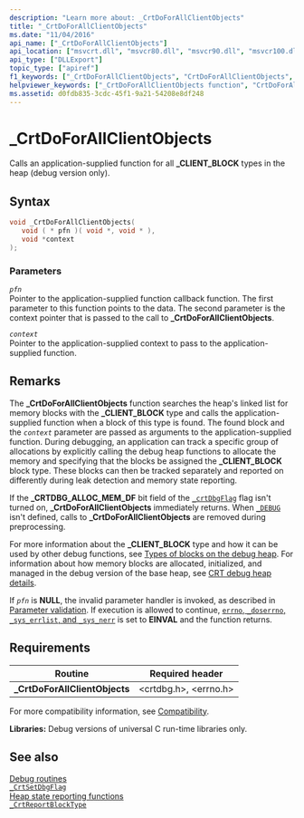 ```yaml
---
description: "Learn more about: _CrtDoForAllClientObjects"
title: "_CrtDoForAllClientObjects"
ms.date: "11/04/2016"
api_name: ["_CrtDoForAllClientObjects"]
api_location: ["msvcrt.dll", "msvcr80.dll", "msvcr90.dll", "msvcr100.dll", "msvcr100_clr0400.dll", "msvcr110.dll", "msvcr110_clr0400.dll", "msvcr120.dll", "msvcr120_clr0400.dll", "ucrtbase.dll"]
api_type: ["DLLExport"]
topic_type: ["apiref"]
f1_keywords: ["_CrtDoForAllClientObjects", "CrtDoForAllClientObjects", "crtdbg/_CrdDoForAllClientObjects"]
helpviewer_keywords: ["_CrtDoForAllClientObjects function", "CrtDoForAllClientObjects function"]
ms.assetid: d0fdb835-3cdc-45f1-9a21-54208e8df248
---
```

# _CrtDoForAllClientObjects

Calls an application-supplied function for all **_CLIENT_BLOCK** types in the heap (debug version only).

## Syntax

```C
void _CrtDoForAllClientObjects(
   void ( * pfn )( void *, void * ),
   void *context
);
```

### Parameters

*`pfn`*<br/>
Pointer to the application-supplied function callback function. The first parameter to this function points to the data. The second parameter is the context pointer that is passed to the call to **_CrtDoForAllClientObjects**.

*`context`*<br/>
Pointer to the application-supplied context to pass to the application-supplied function.

## Remarks

The **_CrtDoForAllClientObjects** function searches the heap's linked list for memory blocks with the **_CLIENT_BLOCK** type and calls the application-supplied function when a block of this type is found. The found block and the *`context`* parameter are passed as arguments to the application-supplied function. During debugging, an application can track a specific group of allocations by explicitly calling the debug heap functions to allocate the memory and specifying that the blocks be assigned the **_CLIENT_BLOCK** block type. These blocks can then be tracked separately and reported on differently during leak detection and memory state reporting.

If the **_CRTDBG_ALLOC_MEM_DF** bit field of the [`_crtDbgFlag`](../crtdbgflag.md) flag isn't turned on, **_CrtDoForAllClientObjects** immediately returns. When [`_DEBUG`](../debug.md) isn't defined, calls to **_CrtDoForAllClientObjects** are removed during preprocessing.

For more information about the **_CLIENT_BLOCK** type and how it can be used by other debug functions, see [Types of blocks on the debug heap](/visualstudio/debugger/crt-debug-heap-details). For information about how memory blocks are allocated, initialized, and managed in the debug version of the base heap, see [CRT debug heap details](/visualstudio/debugger/crt-debug-heap-details).

If *`pfn`* is **NULL**, the invalid parameter handler is invoked, as described in [Parameter validation](../parameter-validation.md). If execution is allowed to continue, [`errno`, `_doserrno`, `_sys_errlist`, and `_sys_nerr`](../errno-doserrno-sys-errlist-and-sys-nerr.md) is set to **EINVAL** and the function returns.

## Requirements

|Routine|Required header|
|-------------|---------------------|
|**_CrtDoForAllClientObjects**|\<crtdbg.h>, \<errno.h>|

For more compatibility information, see [Compatibility](../compatibility.md).

**Libraries:** Debug versions of  universal C run-time libraries only.

## See also

[Debug routines](../debug-routines.md)\
[`_CrtSetDbgFlag`](crtsetdbgflag.md)\
[Heap state reporting functions](/visualstudio/debugger/crt-debug-heap-details)\
[`_CrtReportBlockType`](crtreportblocktype.md)
